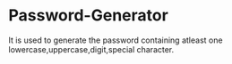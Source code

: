 # Password-Generator
It is used to generate the password containing atleast one lowercase,uppercase,digit,special character.
